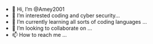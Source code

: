 - 👋 Hi, I’m @Amey2001
- 👀 I’m interested coding and cyber security...
- 🌱 I’m currently learning all sorts of coding languages ...
- 💞️ I’m looking to collaborate on ...
- 📫 How to reach me ...

<!---
Amey2001/Amey2001 is a ✨ special ✨ repository because its `README.md` (this file) appears on your GitHub profile.
You can click the Preview link to take a look at your changes.
--->
